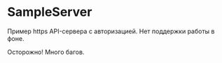 # SampleServer

Пример https API-сервера с авторизацией. Нет поддержки работы в фоне.

Осторожно! Много багов.
